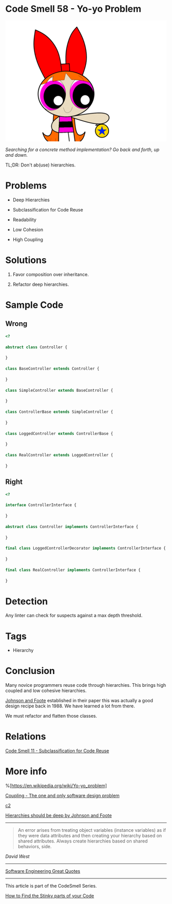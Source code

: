 # Code Smell 58 - Yo-yo Problem

![Code Smell 58 - Yo-yo Problem](dd2q08t-685ffa6f-fbf9-4bca-81d5-c454461cb821.gif)

*Searching for a concrete method implementation? Go back and forth, up and down.*

TL;DR: Don't ab(use) hierarchies.

# Problems

- Deep Hierarchies

- Subclassification for Code Reuse

- Readability 

- Low Cohesion

- High Coupling
 
# Solutions

1.  Favor composition over inheritance.

2. Refactor deep hierarchies.

# Sample Code

## Wrong

[Gist Url]: # (https://gist.github.com/mcsee/85826dec4db583e6301c9c45a625a246)
```php
<?

abstract class Controller {

}

class BaseController extends Controller {

}

class SimpleController extends BaseController {

}

class ControllerBase extends SimpleController {

}

class LoggedController extends ControllerBase {

}

class RealController extends LoggedController {

}

```

## Right

[Gist Url]: # (https://gist.github.com/mcsee/d50419e3b895ee4d4341ca3c31faa091)
```php
<?

interface ControllerInterface {
  
}

abstract class Controller implements ControllerInterface {

}

final class LoggedControllerDecorator implements ControllerInterface {

}

final class RealController implements ControllerInterface {

}
```

# Detection

Any linter can check for suspects against a max depth threshold.

# Tags

- Hierarchy

# Conclusion

Many novice programmers reuse code through hierarchies. This brings high coupled and low cohesive hierarchies. 

[Johnson and Foote](http://www.laputan.org/drc.html) established in their paper this was actually a good design recipe back in 1988. We have learned a lot from there.

We must refactor and flatten those classes.

# Relations

[Code Smell 11 - Subclassification for Code Reuse](../../Code%20Smells/Code%20Smell%20%2011%20-%20Subclassification%20for%20Code%20Reuse/readme.md)

# More info

%[https://en.wikipedia.org/wiki/Yo-yo_problem]

[Coupling - The one and only software design problem](../../Theory/Coupling%20-%20The%20one%20and%20only%20software%20design%20problem/readme.md)

[c2](https://wiki.c2.com/?DeepClassHierarchies)

[Hierarchies should be deep by Johnson and Foote](http://www.laputan.org/drc.html)
 
* * *

>   An error arises from treating object variables (instance variables) as if they were data attributes and then creating your hierarchy based on shared attributes. Always create hierarchies based on shared behaviors, side.

_David West_
 
* * *
 
[Software Engineering Great Quotes](../../Quotes/Software%20Engineering%20Great%20Quotes/readme.md)

* * *

This article is part of the CodeSmell Series.

[How to Find the Stinky parts of your Code](../../Code%20Smells/How%20to%20Find%20the%20Stinky%20parts%20of%20your%20Code/readme.md)